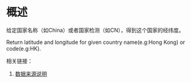 # 概述

给定国家名称（如China）或者国家检测（如CN），得到这个国家的经纬度。

Return latitude and longitude for given country name(e.g:Hong Kong) or code(e.g:HK).

相关链接：

1. [数据来源说明](http://blog.csdn.net/ssrc0604hx/article/details/51718556)